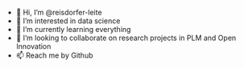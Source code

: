 - 👋 Hi, I’m @reisdorfer-leite
- 👀 I’m interested in data science
- 🌱 I’m currently learning everything
- 💞️ I’m looking to collaborate on research projects in PLM and Open Innovation
- 📫 Reach me by Github

<!---
reisdorfer-leite/reisdorfer-leite is a ✨ special ✨ repository because its `README.md` (this file) appears on your GitHub profile.
You can click the Preview link to take a look at your changes.
--->
